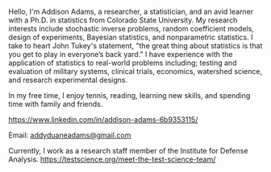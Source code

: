 Hello, I'm Addison Adams, a researcher, a statistician, and an avid learner with a Ph.D. in statistics from Colorado State University. My research interests include stochastic inverse problems, random coefficient models, design of experiments, Bayesian statistics, and nonparametric statistics. I take to heart John Tukey's statement, "the great thing about statistics is that you get to play in everyone’s back yard." I have experience with the application of statistics to real-world problems including; testing and evaluation of military systems, clinical trials, economics, watershed science, and research experimental designs.

In my free time, I enjoy tennis, reading, learning new skills, and spending time with family and friends.

https://www.linkedin.com/in/addison-adams-6b9353115/

Email: addyduaneadams@gmail.com

Currently, I work as a research staff member of the Institute for Defense Analysis. 
https://testscience.org/meet-the-test-science-team/

